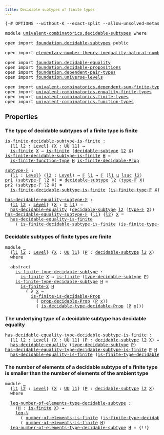 ```yaml
---
title: Decidable subtypes of finite types
---
```


<pre class="Agda"><a id="60" class="Symbol">{-#</a> <a id="64" class="Keyword">OPTIONS</a> <a id="72" class="Pragma">--without-K</a> <a id="84" class="Pragma">--exact-split</a> <a id="98" class="Pragma">--allow-unsolved-metas</a> <a id="121" class="Symbol">#-}</a>

<a id="126" class="Keyword">module</a> <a id="133" href="univalent-combinatorics.decidable-subtypes.html" class="Module">univalent-combinatorics.decidable-subtypes</a> <a id="176" class="Keyword">where</a>

<a id="183" class="Keyword">open</a> <a id="188" class="Keyword">import</a> <a id="195" href="foundation.decidable-subtypes.html" class="Module">foundation.decidable-subtypes</a> <a id="225" class="Keyword">public</a>

<a id="233" class="Keyword">open</a> <a id="238" class="Keyword">import</a> <a id="245" href="elementary-number-theory.inequality-natural-numbers.html" class="Module">elementary-number-theory.inequality-natural-numbers</a>

<a id="298" class="Keyword">open</a> <a id="303" class="Keyword">import</a> <a id="310" href="foundation.decidable-equality.html" class="Module">foundation.decidable-equality</a>
<a id="340" class="Keyword">open</a> <a id="345" class="Keyword">import</a> <a id="352" href="foundation.decidable-propositions.html" class="Module">foundation.decidable-propositions</a>
<a id="386" class="Keyword">open</a> <a id="391" class="Keyword">import</a> <a id="398" href="foundation.dependent-pair-types.html" class="Module">foundation.dependent-pair-types</a>
<a id="430" class="Keyword">open</a> <a id="435" class="Keyword">import</a> <a id="442" href="foundation.universe-levels.html" class="Module">foundation.universe-levels</a>

<a id="470" class="Keyword">open</a> <a id="475" class="Keyword">import</a> <a id="482" href="univalent-combinatorics.dependent-sum-finite-types.html" class="Module">univalent-combinatorics.dependent-sum-finite-types</a>
<a id="533" class="Keyword">open</a> <a id="538" class="Keyword">import</a> <a id="545" href="univalent-combinatorics.equality-finite-types.html" class="Module">univalent-combinatorics.equality-finite-types</a>
<a id="591" class="Keyword">open</a> <a id="596" class="Keyword">import</a> <a id="603" href="univalent-combinatorics.finite-types.html" class="Module">univalent-combinatorics.finite-types</a>
<a id="640" class="Keyword">open</a> <a id="645" class="Keyword">import</a> <a id="652" href="univalent-combinatorics.function-types.html" class="Module">univalent-combinatorics.function-types</a>
</pre>
## Properties

### The type of decidable subtypes of a finite type is finite

<pre class="Agda"><a id="is-finite-decidable-subtype-is-finite"></a><a id="782" href="univalent-combinatorics.decidable-subtypes.html#782" class="Function">is-finite-decidable-subtype-is-finite</a> <a id="820" class="Symbol">:</a>
  <a id="824" class="Symbol">{</a><a id="825" href="univalent-combinatorics.decidable-subtypes.html#825" class="Bound">l1</a> <a id="828" href="univalent-combinatorics.decidable-subtypes.html#828" class="Bound">l2</a> <a id="831" class="Symbol">:</a> <a id="833" href="Agda.Primitive.html#597" class="Postulate">Level</a><a id="838" class="Symbol">}</a> <a id="840" class="Symbol">{</a><a id="841" href="univalent-combinatorics.decidable-subtypes.html#841" class="Bound">X</a> <a id="843" class="Symbol">:</a> <a id="845" href="foundation-core.universe-levels.html#235" class="Primitive">UU</a> <a id="848" href="univalent-combinatorics.decidable-subtypes.html#825" class="Bound">l1</a><a id="850" class="Symbol">}</a> <a id="852" class="Symbol">→</a>
  <a id="856" href="univalent-combinatorics.finite-types.html#4139" class="Function">is-finite</a> <a id="866" href="univalent-combinatorics.decidable-subtypes.html#841" class="Bound">X</a> <a id="868" class="Symbol">→</a> <a id="870" href="univalent-combinatorics.finite-types.html#4139" class="Function">is-finite</a> <a id="880" class="Symbol">(</a><a id="881" href="foundation.decidable-subtypes.html#2426" class="Function">decidable-subtype</a> <a id="899" href="univalent-combinatorics.decidable-subtypes.html#828" class="Bound">l2</a> <a id="902" href="univalent-combinatorics.decidable-subtypes.html#841" class="Bound">X</a><a id="903" class="Symbol">)</a>
<a id="905" href="univalent-combinatorics.decidable-subtypes.html#782" class="Function">is-finite-decidable-subtype-is-finite</a> <a id="943" href="univalent-combinatorics.decidable-subtypes.html#943" class="Bound">H</a> <a id="945" class="Symbol">=</a>
  <a id="949" href="univalent-combinatorics.function-types.html#1212" class="Function">is-finite-function-type</a> <a id="973" href="univalent-combinatorics.decidable-subtypes.html#943" class="Bound">H</a> <a id="975" href="foundation.decidable-propositions.html#9229" class="Function">is-finite-decidable-Prop</a>

<a id="subtype-𝔽"></a><a id="1001" href="univalent-combinatorics.decidable-subtypes.html#1001" class="Function">subtype-𝔽</a> <a id="1011" class="Symbol">:</a>
  <a id="1015" class="Symbol">{</a><a id="1016" href="univalent-combinatorics.decidable-subtypes.html#1016" class="Bound">l1</a> <a id="1019" class="Symbol">:</a> <a id="1021" href="Agda.Primitive.html#597" class="Postulate">Level</a><a id="1026" class="Symbol">}</a> <a id="1028" class="Symbol">(</a><a id="1029" href="univalent-combinatorics.decidable-subtypes.html#1029" class="Bound">l2</a> <a id="1032" class="Symbol">:</a> <a id="1034" href="Agda.Primitive.html#597" class="Postulate">Level</a><a id="1039" class="Symbol">)</a> <a id="1041" class="Symbol">→</a> <a id="1043" href="univalent-combinatorics.finite-types.html#4550" class="Function">𝔽</a> <a id="1045" href="univalent-combinatorics.decidable-subtypes.html#1016" class="Bound">l1</a> <a id="1048" class="Symbol">→</a> <a id="1050" href="univalent-combinatorics.finite-types.html#4550" class="Function">𝔽</a> <a id="1052" class="Symbol">(</a><a id="1053" href="univalent-combinatorics.decidable-subtypes.html#1016" class="Bound">l1</a> <a id="1056" href="Agda.Primitive.html#810" class="Primitive Operator">⊔</a> <a id="1058" href="Agda.Primitive.html#780" class="Primitive">lsuc</a> <a id="1063" href="univalent-combinatorics.decidable-subtypes.html#1029" class="Bound">l2</a><a id="1065" class="Symbol">)</a>
<a id="1067" href="foundation-core.dependent-pair-types.html#605" class="Field">pr1</a> <a id="1071" class="Symbol">(</a><a id="1072" href="univalent-combinatorics.decidable-subtypes.html#1001" class="Function">subtype-𝔽</a> <a id="1082" href="univalent-combinatorics.decidable-subtypes.html#1082" class="Bound">l2</a> <a id="1085" href="univalent-combinatorics.decidable-subtypes.html#1085" class="Bound">X</a><a id="1086" class="Symbol">)</a> <a id="1088" class="Symbol">=</a> <a id="1090" href="foundation.decidable-subtypes.html#2426" class="Function">decidable-subtype</a> <a id="1108" href="univalent-combinatorics.decidable-subtypes.html#1082" class="Bound">l2</a> <a id="1111" class="Symbol">(</a><a id="1112" href="univalent-combinatorics.finite-types.html#4606" class="Function">type-𝔽</a> <a id="1119" href="univalent-combinatorics.decidable-subtypes.html#1085" class="Bound">X</a><a id="1120" class="Symbol">)</a>
<a id="1122" href="foundation-core.dependent-pair-types.html#617" class="Field">pr2</a> <a id="1126" class="Symbol">(</a><a id="1127" href="univalent-combinatorics.decidable-subtypes.html#1001" class="Function">subtype-𝔽</a> <a id="1137" href="univalent-combinatorics.decidable-subtypes.html#1137" class="Bound">l2</a> <a id="1140" href="univalent-combinatorics.decidable-subtypes.html#1140" class="Bound">X</a><a id="1141" class="Symbol">)</a> <a id="1143" class="Symbol">=</a>
  <a id="1147" href="univalent-combinatorics.decidable-subtypes.html#782" class="Function">is-finite-decidable-subtype-is-finite</a> <a id="1185" class="Symbol">(</a><a id="1186" href="univalent-combinatorics.finite-types.html#4658" class="Function">is-finite-type-𝔽</a> <a id="1203" href="univalent-combinatorics.decidable-subtypes.html#1140" class="Bound">X</a><a id="1204" class="Symbol">)</a>

<a id="has-decidable-equality-subtype-𝔽"></a><a id="1207" href="univalent-combinatorics.decidable-subtypes.html#1207" class="Function">has-decidable-equality-subtype-𝔽</a> <a id="1240" class="Symbol">:</a>
  <a id="1244" class="Symbol">{</a><a id="1245" href="univalent-combinatorics.decidable-subtypes.html#1245" class="Bound">l1</a> <a id="1248" href="univalent-combinatorics.decidable-subtypes.html#1248" class="Bound">l2</a> <a id="1251" class="Symbol">:</a> <a id="1253" href="Agda.Primitive.html#597" class="Postulate">Level</a><a id="1258" class="Symbol">}</a> <a id="1260" class="Symbol">(</a><a id="1261" href="univalent-combinatorics.decidable-subtypes.html#1261" class="Bound">X</a> <a id="1263" class="Symbol">:</a> <a id="1265" href="univalent-combinatorics.finite-types.html#4550" class="Function">𝔽</a> <a id="1267" href="univalent-combinatorics.decidable-subtypes.html#1245" class="Bound">l1</a><a id="1269" class="Symbol">)</a> <a id="1271" class="Symbol">→</a>
  <a id="1275" href="foundation.decidable-equality.html#1796" class="Function">has-decidable-equality</a> <a id="1298" class="Symbol">(</a><a id="1299" href="foundation.decidable-subtypes.html#2426" class="Function">decidable-subtype</a> <a id="1317" href="univalent-combinatorics.decidable-subtypes.html#1248" class="Bound">l2</a> <a id="1320" class="Symbol">(</a><a id="1321" href="univalent-combinatorics.finite-types.html#4606" class="Function">type-𝔽</a> <a id="1328" href="univalent-combinatorics.decidable-subtypes.html#1261" class="Bound">X</a><a id="1329" class="Symbol">))</a>
<a id="1332" href="univalent-combinatorics.decidable-subtypes.html#1207" class="Function">has-decidable-equality-subtype-𝔽</a> <a id="1365" class="Symbol">{</a><a id="1366" href="univalent-combinatorics.decidable-subtypes.html#1366" class="Bound">l1</a><a id="1368" class="Symbol">}</a> <a id="1370" class="Symbol">{</a><a id="1371" href="univalent-combinatorics.decidable-subtypes.html#1371" class="Bound">l2</a><a id="1373" class="Symbol">}</a> <a id="1375" href="univalent-combinatorics.decidable-subtypes.html#1375" class="Bound">X</a> <a id="1377" class="Symbol">=</a>
  <a id="1381" href="univalent-combinatorics.equality-finite-types.html#1651" class="Function">has-decidable-equality-is-finite</a>
    <a id="1418" class="Symbol">(</a> <a id="1420" href="univalent-combinatorics.decidable-subtypes.html#782" class="Function">is-finite-decidable-subtype-is-finite</a> <a id="1458" class="Symbol">(</a><a id="1459" href="univalent-combinatorics.finite-types.html#4658" class="Function">is-finite-type-𝔽</a> <a id="1476" href="univalent-combinatorics.decidable-subtypes.html#1375" class="Bound">X</a><a id="1477" class="Symbol">))</a>
</pre>
### Decidable subtypes of finite types are finite

<pre class="Agda"><a id="1544" class="Keyword">module</a> <a id="1551" href="univalent-combinatorics.decidable-subtypes.html#1551" class="Module">_</a>
  <a id="1555" class="Symbol">{</a><a id="1556" href="univalent-combinatorics.decidable-subtypes.html#1556" class="Bound">l1</a> <a id="1559" href="univalent-combinatorics.decidable-subtypes.html#1559" class="Bound">l2</a> <a id="1562" class="Symbol">:</a> <a id="1564" href="Agda.Primitive.html#597" class="Postulate">Level</a><a id="1569" class="Symbol">}</a> <a id="1571" class="Symbol">{</a><a id="1572" href="univalent-combinatorics.decidable-subtypes.html#1572" class="Bound">X</a> <a id="1574" class="Symbol">:</a> <a id="1576" href="foundation-core.universe-levels.html#235" class="Primitive">UU</a> <a id="1579" href="univalent-combinatorics.decidable-subtypes.html#1556" class="Bound">l1</a><a id="1581" class="Symbol">}</a> <a id="1583" class="Symbol">(</a><a id="1584" href="univalent-combinatorics.decidable-subtypes.html#1584" class="Bound">P</a> <a id="1586" class="Symbol">:</a> <a id="1588" href="foundation.decidable-subtypes.html#2426" class="Function">decidable-subtype</a> <a id="1606" href="univalent-combinatorics.decidable-subtypes.html#1559" class="Bound">l2</a> <a id="1609" href="univalent-combinatorics.decidable-subtypes.html#1572" class="Bound">X</a><a id="1610" class="Symbol">)</a>
  <a id="1614" class="Keyword">where</a>

  <a id="1623" class="Keyword">abstract</a>
    <a id="1636" href="univalent-combinatorics.decidable-subtypes.html#1636" class="Function">is-finite-type-decidable-subtype</a> <a id="1669" class="Symbol">:</a>
      <a id="1677" href="univalent-combinatorics.finite-types.html#4139" class="Function">is-finite</a> <a id="1687" href="univalent-combinatorics.decidable-subtypes.html#1572" class="Bound">X</a> <a id="1689" class="Symbol">→</a> <a id="1691" href="univalent-combinatorics.finite-types.html#4139" class="Function">is-finite</a> <a id="1701" class="Symbol">(</a><a id="1702" href="foundation.decidable-subtypes.html#3414" class="Function">type-decidable-subtype</a> <a id="1725" href="univalent-combinatorics.decidable-subtypes.html#1584" class="Bound">P</a><a id="1726" class="Symbol">)</a>
    <a id="1732" href="univalent-combinatorics.decidable-subtypes.html#1636" class="Function">is-finite-type-decidable-subtype</a> <a id="1765" href="univalent-combinatorics.decidable-subtypes.html#1765" class="Bound">H</a> <a id="1767" class="Symbol">=</a>
      <a id="1775" href="univalent-combinatorics.dependent-sum-finite-types.html#2490" class="Function">is-finite-Σ</a> <a id="1787" href="univalent-combinatorics.decidable-subtypes.html#1765" class="Bound">H</a>
        <a id="1797" class="Symbol">(</a> <a id="1799" class="Symbol">λ</a> <a id="1801" href="univalent-combinatorics.decidable-subtypes.html#1801" class="Bound">x</a> <a id="1803" class="Symbol">→</a>
          <a id="1815" href="foundation.decidable-propositions.html#8941" class="Function">is-finite-is-decidable-Prop</a>
            <a id="1855" class="Symbol">(</a> <a id="1857" href="foundation-core.decidable-propositions.html#795" class="Function">prop-decidable-Prop</a> <a id="1877" class="Symbol">(</a><a id="1878" href="univalent-combinatorics.decidable-subtypes.html#1584" class="Bound">P</a> <a id="1880" href="univalent-combinatorics.decidable-subtypes.html#1801" class="Bound">x</a><a id="1881" class="Symbol">))</a>
            <a id="1896" class="Symbol">(</a> <a id="1898" href="foundation-core.decidable-propositions.html#1102" class="Function">is-decidable-type-decidable-Prop</a> <a id="1931" class="Symbol">(</a><a id="1932" href="univalent-combinatorics.decidable-subtypes.html#1584" class="Bound">P</a> <a id="1934" href="univalent-combinatorics.decidable-subtypes.html#1801" class="Bound">x</a><a id="1935" class="Symbol">)))</a>
</pre>
### The underlying type of a decidable subtype has decidable equality

<pre class="Agda"><a id="has-decidable-equality-type-decidable-subtype-is-finite"></a><a id="2023" href="univalent-combinatorics.decidable-subtypes.html#2023" class="Function">has-decidable-equality-type-decidable-subtype-is-finite</a> <a id="2079" class="Symbol">:</a>
  <a id="2083" class="Symbol">{</a><a id="2084" href="univalent-combinatorics.decidable-subtypes.html#2084" class="Bound">l1</a> <a id="2087" href="univalent-combinatorics.decidable-subtypes.html#2087" class="Bound">l2</a> <a id="2090" class="Symbol">:</a> <a id="2092" href="Agda.Primitive.html#597" class="Postulate">Level</a><a id="2097" class="Symbol">}</a> <a id="2099" class="Symbol">{</a><a id="2100" href="univalent-combinatorics.decidable-subtypes.html#2100" class="Bound">X</a> <a id="2102" class="Symbol">:</a> <a id="2104" href="foundation-core.universe-levels.html#235" class="Primitive">UU</a> <a id="2107" href="univalent-combinatorics.decidable-subtypes.html#2084" class="Bound">l1</a><a id="2109" class="Symbol">}</a> <a id="2111" class="Symbol">(</a><a id="2112" href="univalent-combinatorics.decidable-subtypes.html#2112" class="Bound">P</a> <a id="2114" class="Symbol">:</a> <a id="2116" href="foundation.decidable-subtypes.html#2426" class="Function">decidable-subtype</a> <a id="2134" href="univalent-combinatorics.decidable-subtypes.html#2087" class="Bound">l2</a> <a id="2137" href="univalent-combinatorics.decidable-subtypes.html#2100" class="Bound">X</a><a id="2138" class="Symbol">)</a> <a id="2140" class="Symbol">→</a> <a id="2142" href="univalent-combinatorics.finite-types.html#4139" class="Function">is-finite</a> <a id="2152" href="univalent-combinatorics.decidable-subtypes.html#2100" class="Bound">X</a> <a id="2154" class="Symbol">→</a>
  <a id="2158" href="foundation.decidable-equality.html#1796" class="Function">has-decidable-equality</a> <a id="2181" class="Symbol">(</a><a id="2182" href="foundation.decidable-subtypes.html#3414" class="Function">type-decidable-subtype</a> <a id="2205" href="univalent-combinatorics.decidable-subtypes.html#2112" class="Bound">P</a><a id="2206" class="Symbol">)</a>
<a id="2208" href="univalent-combinatorics.decidable-subtypes.html#2023" class="Function">has-decidable-equality-type-decidable-subtype-is-finite</a> <a id="2264" href="univalent-combinatorics.decidable-subtypes.html#2264" class="Bound">P</a> <a id="2266" href="univalent-combinatorics.decidable-subtypes.html#2266" class="Bound">H</a> <a id="2268" class="Symbol">=</a>
  <a id="2272" href="univalent-combinatorics.equality-finite-types.html#1651" class="Function">has-decidable-equality-is-finite</a> <a id="2305" class="Symbol">(</a><a id="2306" href="univalent-combinatorics.decidable-subtypes.html#1636" class="Function">is-finite-type-decidable-subtype</a> <a id="2339" href="univalent-combinatorics.decidable-subtypes.html#2264" class="Bound">P</a> <a id="2341" href="univalent-combinatorics.decidable-subtypes.html#2266" class="Bound">H</a><a id="2342" class="Symbol">)</a>
</pre>
### The number of elements of a decidable subtype of a finite type is smaller than the number of elements of the ambient type

<pre class="Agda"><a id="2484" class="Keyword">module</a> <a id="2491" href="univalent-combinatorics.decidable-subtypes.html#2491" class="Module">_</a>
  <a id="2495" class="Symbol">{</a><a id="2496" href="univalent-combinatorics.decidable-subtypes.html#2496" class="Bound">l1</a> <a id="2499" href="univalent-combinatorics.decidable-subtypes.html#2499" class="Bound">l2</a> <a id="2502" class="Symbol">:</a> <a id="2504" href="Agda.Primitive.html#597" class="Postulate">Level</a><a id="2509" class="Symbol">}</a> <a id="2511" class="Symbol">{</a><a id="2512" href="univalent-combinatorics.decidable-subtypes.html#2512" class="Bound">X</a> <a id="2514" class="Symbol">:</a> <a id="2516" href="foundation-core.universe-levels.html#235" class="Primitive">UU</a> <a id="2519" href="univalent-combinatorics.decidable-subtypes.html#2496" class="Bound">l1</a><a id="2521" class="Symbol">}</a> <a id="2523" class="Symbol">(</a><a id="2524" href="univalent-combinatorics.decidable-subtypes.html#2524" class="Bound">P</a> <a id="2526" class="Symbol">:</a> <a id="2528" href="foundation.decidable-subtypes.html#2426" class="Function">decidable-subtype</a> <a id="2546" href="univalent-combinatorics.decidable-subtypes.html#2499" class="Bound">l2</a> <a id="2549" href="univalent-combinatorics.decidable-subtypes.html#2512" class="Bound">X</a><a id="2550" class="Symbol">)</a>
  <a id="2554" class="Keyword">where</a>

  <a id="2563" href="univalent-combinatorics.decidable-subtypes.html#2563" class="Function">leq-number-of-elements-type-decidable-subtype</a> <a id="2609" class="Symbol">:</a>
    <a id="2615" class="Symbol">(</a><a id="2616" href="univalent-combinatorics.decidable-subtypes.html#2616" class="Bound">H</a> <a id="2618" class="Symbol">:</a> <a id="2620" href="univalent-combinatorics.finite-types.html#4139" class="Function">is-finite</a> <a id="2630" href="univalent-combinatorics.decidable-subtypes.html#2512" class="Bound">X</a><a id="2631" class="Symbol">)</a> <a id="2633" class="Symbol">→</a>
    <a id="2639" href="elementary-number-theory.inequality-natural-numbers.html#1662" class="Function">leq-ℕ</a>
      <a id="2651" class="Symbol">(</a> <a id="2653" href="univalent-combinatorics.finite-types.html#11918" class="Function">number-of-elements-is-finite</a> <a id="2682" class="Symbol">(</a><a id="2683" href="univalent-combinatorics.decidable-subtypes.html#1636" class="Function">is-finite-type-decidable-subtype</a> <a id="2716" href="univalent-combinatorics.decidable-subtypes.html#2524" class="Bound">P</a> <a id="2718" href="univalent-combinatorics.decidable-subtypes.html#2616" class="Bound">H</a><a id="2719" class="Symbol">))</a>
      <a id="2728" class="Symbol">(</a> <a id="2730" href="univalent-combinatorics.finite-types.html#11918" class="Function">number-of-elements-is-finite</a> <a id="2759" href="univalent-combinatorics.decidable-subtypes.html#2616" class="Bound">H</a><a id="2760" class="Symbol">)</a>
  <a id="2764" href="univalent-combinatorics.decidable-subtypes.html#2563" class="Function">leq-number-of-elements-type-decidable-subtype</a> <a id="2810" href="univalent-combinatorics.decidable-subtypes.html#2810" class="Bound">H</a> <a id="2812" class="Symbol">=</a> <a id="2814" class="Hole">{!!}</a>
</pre>